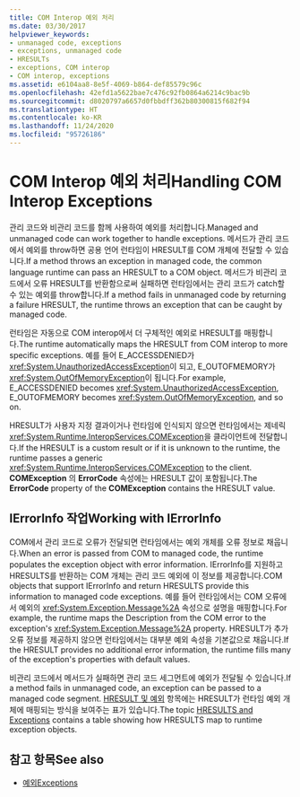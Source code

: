 ```yaml
---
title: COM Interop 예외 처리
ms.date: 03/30/2017
helpviewer_keywords:
- unmanaged code, exceptions
- exceptions, unmanaged code
- HRESULTs
- exceptions, COM interop
- COM interop, exceptions
ms.assetid: e6104aa8-8e5f-4069-b864-def85579c96c
ms.openlocfilehash: 42efd1a5622bae7c476c92fb0864a6214c9bac9b
ms.sourcegitcommit: d8020797a6657d0fbbdff362b80300815f682f94
ms.translationtype: HT
ms.contentlocale: ko-KR
ms.lasthandoff: 11/24/2020
ms.locfileid: "95726186"
---
```

# <a name="handling-com-interop-exceptions"></a><span data-ttu-id="26a75-102">COM Interop 예외 처리</span><span class="sxs-lookup"><span data-stu-id="26a75-102">Handling COM Interop Exceptions</span></span>

<span data-ttu-id="26a75-103">관리 코드와 비관리 코드를 함께 사용하여 예외를 처리합니다.</span><span class="sxs-lookup"><span data-stu-id="26a75-103">Managed and unmanaged code can work together to handle exceptions.</span></span> <span data-ttu-id="26a75-104">메서드가 관리 코드에서 예외를 throw하면 공용 언어 런타임이 HRESULT를 COM 개체에 전달할 수 있습니다.</span><span class="sxs-lookup"><span data-stu-id="26a75-104">If a method throws an exception in managed code, the common language runtime can pass an HRESULT to a COM object.</span></span> <span data-ttu-id="26a75-105">메서드가 비관리 코드에서 오류 HRESULT를 반환함으로써 실패하면 런타임에서는 관리 코드가 catch할 수 있는 예외를 throw합니다.</span><span class="sxs-lookup"><span data-stu-id="26a75-105">If a method fails in unmanaged code by returning a failure HRESULT, the runtime throws an exception that can be caught by managed code.</span></span>  
  
 <span data-ttu-id="26a75-106">런타임은 자동으로 COM interop에서 더 구체적인 예외로 HRESULT를 매핑합니다.</span><span class="sxs-lookup"><span data-stu-id="26a75-106">The runtime automatically maps the HRESULT from COM interop to more specific exceptions.</span></span> <span data-ttu-id="26a75-107">예를 들어 E_ACCESSDENIED가 <xref:System.UnauthorizedAccessException>이 되고, E_OUTOFMEMORY가 <xref:System.OutOfMemoryException>이 됩니다.</span><span class="sxs-lookup"><span data-stu-id="26a75-107">For example, E_ACCESSDENIED becomes <xref:System.UnauthorizedAccessException>, E_OUTOFMEMORY becomes <xref:System.OutOfMemoryException>, and so on.</span></span>  
  
 <span data-ttu-id="26a75-108">HRESULT가 사용자 지정 결과이거나 런타임에 인식되지 않으면 런타임에서는 제네릭 <xref:System.Runtime.InteropServices.COMException>을 클라이언트에 전달합니다.</span><span class="sxs-lookup"><span data-stu-id="26a75-108">If the HRESULT is a custom result or if it is unknown to the runtime, the runtime passes a generic <xref:System.Runtime.InteropServices.COMException> to the client.</span></span> <span data-ttu-id="26a75-109">**COMException** 의 **ErrorCode** 속성에는 HRESULT 값이 포함됩니다.</span><span class="sxs-lookup"><span data-stu-id="26a75-109">The **ErrorCode** property of the **COMException** contains the HRESULT value.</span></span>  
  
## <a name="working-with-ierrorinfo"></a><span data-ttu-id="26a75-110">IErrorInfo 작업</span><span class="sxs-lookup"><span data-stu-id="26a75-110">Working with IErrorInfo</span></span>  

 <span data-ttu-id="26a75-111">COM에서 관리 코드로 오류가 전달되면 런타임에서는 예외 개체를 오류 정보로 채웁니다.</span><span class="sxs-lookup"><span data-stu-id="26a75-111">When an error is passed from COM to managed code, the runtime populates the exception object with error information.</span></span> <span data-ttu-id="26a75-112">IErrorInfo를 지원하고 HRESULTS를 반환하는 COM 개체는 관리 코드 예외에 이 정보를 제공합니다.</span><span class="sxs-lookup"><span data-stu-id="26a75-112">COM objects that support IErrorInfo and return HRESULTS provide this information to managed code exceptions.</span></span> <span data-ttu-id="26a75-113">예를 들어 런타임에서는 COM 오류에서 예외의 <xref:System.Exception.Message%2A> 속성으로 설명을 매핑합니다.</span><span class="sxs-lookup"><span data-stu-id="26a75-113">For example, the runtime maps the Description from the COM error to the exception's <xref:System.Exception.Message%2A> property.</span></span> <span data-ttu-id="26a75-114">HRESULT가 추가 오류 정보를 제공하지 않으면 런타임에서는 대부분 예외 속성을 기본값으로 채웁니다.</span><span class="sxs-lookup"><span data-stu-id="26a75-114">If the HRESULT provides no additional error information, the runtime fills many of the exception's properties with default values.</span></span>  
  
 <span data-ttu-id="26a75-115">비관리 코드에서 메서드가 실패하면 관리 코드 세그먼트에 예외가 전달될 수 있습니다.</span><span class="sxs-lookup"><span data-stu-id="26a75-115">If a method fails in unmanaged code, an exception can be passed to a managed code segment.</span></span> <span data-ttu-id="26a75-116">[HRESULT 및 예외](../../framework/interop/how-to-map-hresults-and-exceptions.md) 항목에는 HRESULT가 런타임 예외 개체에 매핑되는 방식을 보여주는 표가 있습니다.</span><span class="sxs-lookup"><span data-stu-id="26a75-116">The topic [HRESULTS and Exceptions](../../framework/interop/how-to-map-hresults-and-exceptions.md) contains a table showing how HRESULTS map to runtime exception objects.</span></span>  

## <a name="see-also"></a><span data-ttu-id="26a75-117">참고 항목</span><span class="sxs-lookup"><span data-stu-id="26a75-117">See also</span></span>

- [<span data-ttu-id="26a75-118">예외</span><span class="sxs-lookup"><span data-stu-id="26a75-118">Exceptions</span></span>](index.md)
